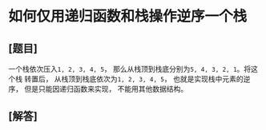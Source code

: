 # 如何仅用递归函数和栈操作逆序一个栈

## [题目]

一个栈依次压入`1, 2, 3, 4, 5`， 那么从栈顶到栈底分别为`5, 4, 3, 2, 1`。将这个栈
转置后， 从栈顶到栈底依次为`1, 2, 3, 4, 5`， 也就是实现栈中元素的逆序， 但是只能因递归函数来实现， 不能用其他数据结构。

## [解答]

